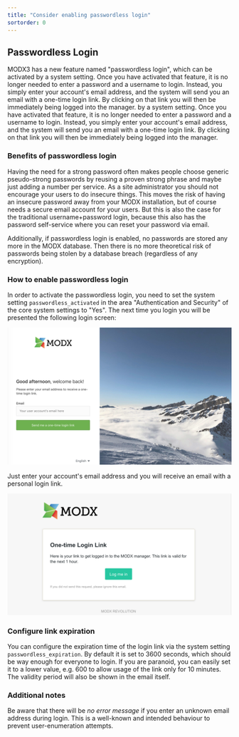 ```yaml
---
title: "Consider enabling passwordless login"
sortorder: 0
---
```


## Passwordless Login

MODX3 has a new feature named "passwordless login", which can be activated by a system setting. Once you have activated that feature, it is no longer needed to enter a password and a username to login. Instead, you simply enter your account's email address, and the system will send you an email with a one-time login link. By clicking on that link you will then be immediately being logged into the manager.
by a system setting. Once you have activated that feature, it is no longer
needed to enter a password and a username to login. Instead, you simply
enter your account's email address, and the system will send you an email
with a one-time login link. By clicking on that link you will then be
immediately being logged into the manager. 

### Benefits of passwordless login
Having the need for a strong password often makes people choose generic
pseudo-strong passwords by reusing a proven strong phrase and maybe just
adding a number per service. As a site administrator you should not
encourage your users to do insecure things. This moves the risk of having
an insecure password away from your MODX installation, but of course
needs a secure email account for your users. But this is also the case
for the traditional username+password login, because this also has the
password self-service where you can reset your password via email.

Additionally, if passwordless login is enabled, no passwords are stored any
more in the MODX database. Then there is no more theoretical risk of
passwords being stolen by a database breach (regardless of any encryption).

### How to enable passwordless login
In order to activate the passwordless login, you need to set the system
setting `passwordless_activated` in the area "Authentication and Security"
of the core system settings to "Yes". The next time you login you will 
be presented the following login screen:
 
![](passwordless-login-screen.png)
 
Just enter your account's email address and you will receive an email with a
personal login link.

![](passwordless-email.png)
 
### Configure link expiration
You can configure the expiration time of the login link via the system
setting `passwordless_expiration`. By default it is set to 3600 seconds,
which should be way enough for everyone to login. If you are paranoid, 
you can easily set it to a lower value, e.g. 600 to allow usage of the link
only for 10 minutes. The validity period will also be shown in the email
itself. 

### Additional notes
Be aware that there will be _no error message_ if you enter an unknown email
address during login. This is a well-known and intended behaviour 
to prevent user-enumeration attempts.

